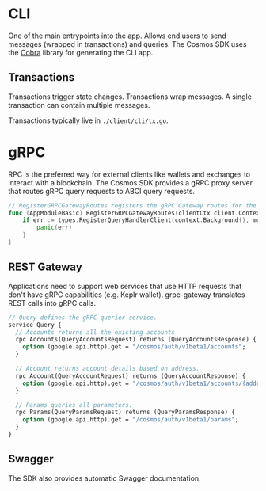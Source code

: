 # CLI
One of the main entrypoints into the app. Allows end users to send messages (wrapped in transactions) and queries. The Cosmos SDK uses the [Cobra](https://pkg.go.dev/github.com/spf13/cobra) library for generating the CLI app.


## Transactions
Transactions trigger state changes. Transactions wrap messages. A single transaction can contain multiple messages.

Transactions typically live in `./client/cli/tx.go`.

# gRPC
RPC is the preferred way for external clients like wallets and exchanges to interact with a blockchain. The Cosmos SDK provides a gRPC proxy server that routes gRPC query requests to ABCI query requests.
```go
// RegisterGRPCGatewayRoutes registers the gRPC Gateway routes for the auth module.
func (AppModuleBasic) RegisterGRPCGatewayRoutes(clientCtx client.Context, mux *runtime.ServeMux) {
	if err := types.RegisterQueryHandlerClient(context.Background(), mux, types.NewQueryClient(clientCtx)); err != nil {
		panic(err)
	}
}
```

## REST Gateway
Applications need to support web services that use HTTP requests that don't have gRPC capabilities (e.g. Keplr wallet). grpc-gateway translates REST calls into gRPC calls. 
```protobuf
// Query defines the gRPC querier service.
service Query {
  // Accounts returns all the existing accounts
  rpc Accounts(QueryAccountsRequest) returns (QueryAccountsResponse) {
    option (google.api.http).get = "/cosmos/auth/v1beta1/accounts";
  }

  // Account returns account details based on address.
  rpc Account(QueryAccountRequest) returns (QueryAccountResponse) {
    option (google.api.http).get = "/cosmos/auth/v1beta1/accounts/{address}";
  }

  // Params queries all parameters.
  rpc Params(QueryParamsRequest) returns (QueryParamsResponse) {
    option (google.api.http).get = "/cosmos/auth/v1beta1/params";
  }
}
```

## Swagger
The SDK also provides automatic Swagger documentation.